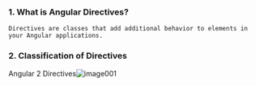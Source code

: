 ### 1. What is Angular Directives?

`Directives are classes that add additional behavior to elements in your Angular applications.`

### 2. Classification of Directives
Angular 2 Directives![image001](https://user-images.githubusercontent.com/53125546/183284487-ec189e0a-3b11-4c3f-ab02-c625bd0e1c65.jpg)
